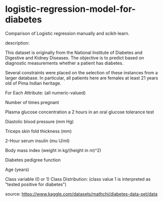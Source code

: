 # logistic-regression-model-for-diabetes

Comparison of Logistic regression manually and scikit-learn.


description:

This dataset is originally from the National Institute of Diabetes and Digestive and Kidney Diseases. The objective is to predict based on diagnostic measurements whether a patient has diabetes.

Several constraints were placed on the selection of these instances from a larger database. In particular, all patients here are females at least 21 years old of Pima Indian heritage.


For Each Attribute: (all numeric-valued)

Number of times pregnant

Plasma glucose concentration a 2 hours in an oral glucose tolerance test

Diastolic blood pressure (mm Hg)

Triceps skin fold thickness (mm)

2-Hour serum insulin (mu U/ml)

Body mass index (weight in kg/(height in m)^2)

Diabetes pedigree function

Age (years)

Class variable (0 or 1)
Class Distribution: (class value 1 is interpreted as "tested positive for
diabetes")


source: https://www.kaggle.com/datasets/mathchi/diabetes-data-set/data
